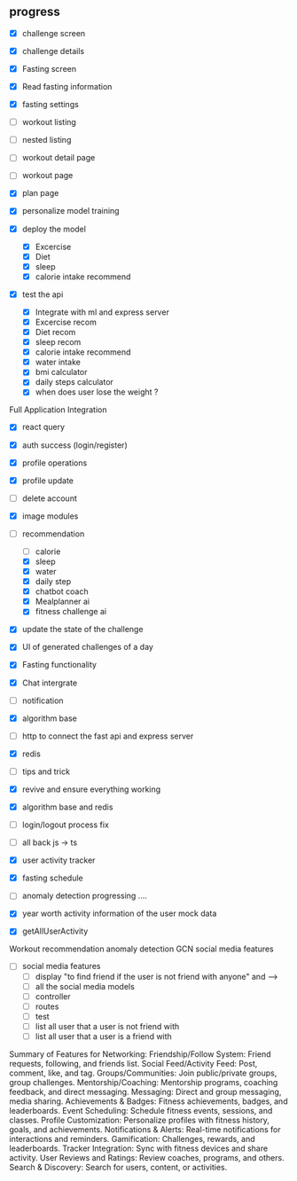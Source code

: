 ## progress

<!-- check the todo ui-->

- [x] challenge screen
- [x] challenge details
- [x] Fasting screen
- [x] Read fasting information
- [x] fasting settings
- [ ] workout listing
- [ ] nested listing
- [ ] workout detail page
- [ ] workout page
- [x] plan page

- [x] personalize model training
- [x] deploy the model
  - [x] Excercise
  - [x] Diet
  - [x] sleep
  - [x] calorie intake recommend
- [x] test the api
  - [x] Integrate with ml and express server
  - [x] Excercise recom
  - [x] Diet recom
  - [x] sleep recom
  - [x] calorie intake recommend
  - [x] water intake
  - [x] bmi calculator
  - [x] daily steps calculator
  - [x] when does user lose the weight ?

Full Application Integration

- [x] react query
- [x] auth success (login/register)
- [x] profile operations
- [x] profile update
- [ ] delete account
- [x] image modules
- [ ] recommendation

  - [ ] calorie
  - [x] sleep
  - [x] water
  - [x] daily step
  - [x] chatbot coach
  - [x] Mealplanner ai
  - [x] fitness challenge ai

- [x] update the state of the challenge
- [x] UI of generated challenges of a day
- [x] Fasting functionality
- [x] Chat intergrate
- [ ] notification
- [x] algorithm base
- [ ] http to connect the fast api and express server
- [x] redis
- [ ] tips and trick

- [x] revive and ensure everything working
- [x] algorithm base and redis
- [ ] login/logout process fix
- [ ] all back js -> ts
- [x] user activity tracker
- [x] fasting schedule

- [ ] anomaly detection progressing ....
- [x] year worth activity information of the user mock data
- [x] getAllUserActivity

Workout recommendation
anomaly detection
GCN social media features

- [ ] social media features
  - [ ] display "to find friend if the user is not friend with anyone" and -->
  - [ ] all the social media models
  - [ ] controller
  - [ ] routes
  - [ ] test
  - [ ] list all user that a user is not friend with
  - [ ] list all user that a user is a friend with

Summary of Features for Networking:
Friendship/Follow System: Friend requests, following, and friends list.
Social Feed/Activity Feed: Post, comment, like, and tag.
Groups/Communities: Join public/private groups, group challenges.
Mentorship/Coaching: Mentorship programs, coaching feedback, and direct messaging.
Messaging: Direct and group messaging, media sharing.
Achievements & Badges: Fitness achievements, badges, and leaderboards.
Event Scheduling: Schedule fitness events, sessions, and classes.
Profile Customization: Personalize profiles with fitness history, goals, and achievements.
Notifications & Alerts: Real-time notifications for interactions and reminders.
Gamification: Challenges, rewards, and leaderboards.
Tracker Integration: Sync with fitness devices and share activity.
User Reviews and Ratings: Review coaches, programs, and others.
Search & Discovery: Search for users, content, or activities.

